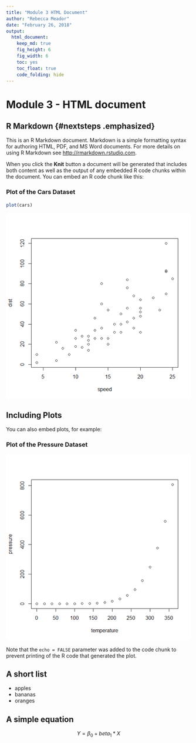```yaml
---
title: "Module 3 HTML Document"
author: "Rebecca Meador"
date: "February 26, 2018"
output: 
  html_document:
    keep_md: true
    fig_height: 6
    fig_width: 6
    toc: yes
    toc_float: true
    code_folding: hide
---
```




# Module 3 - HTML document

## R Markdown {#nextsteps .emphasized}

This is an R Markdown document. Markdown is a simple formatting syntax for authoring HTML, PDF, and MS Word documents. For more details on using R Markdown see <http://rmarkdown.rstudio.com>.

When you click the **Knit** button a document will be generated that includes both content as well as the output of any embedded R code chunks within the document. You can embed an R code chunk like this:

### Plot of the Cars Dataset


```r
plot(cars)
```

![](index_files/figure-html/cars-1.png)<!-- -->

## Including Plots

You can also embed plots, for example:

### Plot of the Pressure Dataset

![](index_files/figure-html/pressure-1.png)<!-- -->

Note that the `echo = FALSE` parameter was added to the code chunk to prevent printing of the R code that generated the plot.

## A short list

* apples
* bananas
* oranges

## A simple equation

$$ Y = \beta_0 + beta_1*X $$

